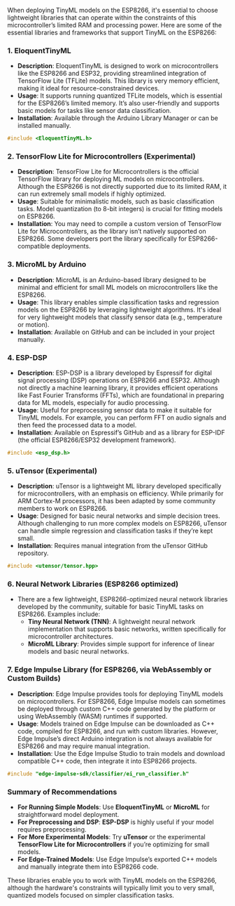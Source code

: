 When deploying TinyML models on the ESP8266, it's essential to choose lightweight libraries that can operate within the constraints of this microcontroller’s limited RAM and processing power. Here are some of the essential libraries and frameworks that support TinyML on the ESP8266:

### 1. **EloquentTinyML**
   - **Description**: EloquentTinyML is designed to work on microcontrollers like the ESP8266 and ESP32, providing streamlined integration of TensorFlow Lite (TFLite) models. This library is very memory efficient, making it ideal for resource-constrained devices.
   - **Usage**: It supports running quantized TFLite models, which is essential for the ESP8266’s limited memory. It’s also user-friendly and supports basic models for tasks like sensor data classification.
   - **Installation**: Available through the Arduino Library Manager or can be installed manually.

   ```cpp
   #include <EloquentTinyML.h>
   ```

### 2. **TensorFlow Lite for Microcontrollers (Experimental)**
   - **Description**: TensorFlow Lite for Microcontrollers is the official TensorFlow library for deploying ML models on microcontrollers. Although the ESP8266 is not directly supported due to its limited RAM, it can run extremely small models if highly optimized.
   - **Usage**: Suitable for minimalistic models, such as basic classification tasks. Model quantization (to 8-bit integers) is crucial for fitting models on ESP8266.
   - **Installation**: You may need to compile a custom version of TensorFlow Lite for Microcontrollers, as the library isn’t natively supported on ESP8266. Some developers port the library specifically for ESP8266-compatible deployments.

### 3. **MicroML by Arduino**
   - **Description**: MicroML is an Arduino-based library designed to be minimal and efficient for small ML models on microcontrollers like the ESP8266.
   - **Usage**: This library enables simple classification tasks and regression models on the ESP8266 by leveraging lightweight algorithms. It's ideal for very lightweight models that classify sensor data (e.g., temperature or motion).
   - **Installation**: Available on GitHub and can be included in your project manually.

### 4. **ESP-DSP**
   - **Description**: ESP-DSP is a library developed by Espressif for digital signal processing (DSP) operations on ESP8266 and ESP32. Although not directly a machine learning library, it provides efficient operations like Fast Fourier Transforms (FFTs), which are foundational in preparing data for ML models, especially for audio processing.
   - **Usage**: Useful for preprocessing sensor data to make it suitable for TinyML models. For example, you can perform FFT on audio signals and then feed the processed data to a model.
   - **Installation**: Available on Espressif’s GitHub and as a library for ESP-IDF (the official ESP8266/ESP32 development framework).

   ```cpp
   #include <esp_dsp.h>
   ```

### 5. **uTensor (Experimental)**
   - **Description**: uTensor is a lightweight ML library developed specifically for microcontrollers, with an emphasis on efficiency. While primarily for ARM Cortex-M processors, it has been adapted by some community members to work on ESP8266.
   - **Usage**: Designed for basic neural networks and simple decision trees. Although challenging to run more complex models on ESP8266, uTensor can handle simple regression and classification tasks if they’re kept small.
   - **Installation**: Requires manual integration from the uTensor GitHub repository. 

   ```cpp
   #include <utensor/tensor.hpp>
   ```

### 6. **Neural Network Libraries (ESP8266 optimized)**
   - There are a few lightweight, ESP8266-optimized neural network libraries developed by the community, suitable for basic TinyML tasks on ESP8266. Examples include:
     - **Tiny Neural Network (TNN)**: A lightweight neural network implementation that supports basic networks, written specifically for microcontroller architectures.
     - **MicroML Library**: Provides simple support for inference of linear models and basic neural networks.

### 7. **Edge Impulse Library (for ESP8266, via WebAssembly or Custom Builds)**
   - **Description**: Edge Impulse provides tools for deploying TinyML models on microcontrollers. For ESP8266, Edge Impulse models can sometimes be deployed through custom C++ code generated by the platform or using WebAssembly (WASM) runtimes if supported.
   - **Usage**: Models trained on Edge Impulse can be downloaded as C++ code, compiled for ESP8266, and run with custom libraries. However, Edge Impulse’s direct Arduino integration is not always available for ESP8266 and may require manual integration.
   - **Installation**: Use the Edge Impulse Studio to train models and download compatible C++ code, then integrate it into ESP8266 projects.

   ```cpp
   #include "edge-impulse-sdk/classifier/ei_run_classifier.h"
   ```

### Summary of Recommendations

- **For Running Simple Models**: Use **EloquentTinyML** or **MicroML** for straightforward model deployment.
- **For Preprocessing and DSP**: **ESP-DSP** is highly useful if your model requires preprocessing.
- **For More Experimental Models**: Try **uTensor** or the experimental **TensorFlow Lite for Microcontrollers** if you’re optimizing for small models.
- **For Edge-Trained Models**: Use Edge Impulse’s exported C++ models and manually integrate them into ESP8266 code.

These libraries enable you to work with TinyML models on the ESP8266, although the hardware's constraints will typically limit you to very small, quantized models focused on simpler classification tasks.